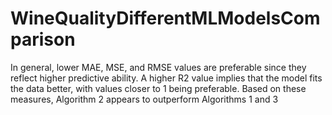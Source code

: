 # WineQualityDifferentMLModelsComparison 
In general, lower MAE, MSE, and RMSE values are preferable since they reflect higher predictive ability. A higher R2 value implies that the model fits the data better, with values closer to 1 being preferable. Based on these measures, Algorithm 2 appears to outperform Algorithms 1 and 3
